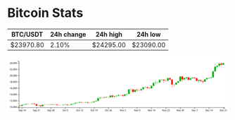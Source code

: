 # Bitcoin Stats

BTC/USDT|24h change|24h high|24h low|
|---|---|---|---|
|$23970.80|2.10%|$24295.00|$23090.00|

<img src="./chart.svg">
